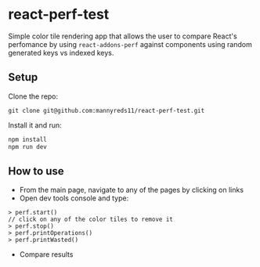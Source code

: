 # react-perf-test

Simple color tile rendering app that allows the user to compare React's perfomance by using `react-addons-perf` against components using random generated keys vs indexed keys.

## Setup
Clone the repo:
```
git clone git@github.com:mannyreds11/react-perf-test.git
```


Install it and run:

```bash
npm install
npm run dev
```


## How to use
- From the main page, navigate to any of the pages by clicking on links
- Open dev tools console and type:
```
> perf.start()
// click on any of the color tiles to remove it
> perf.stop()
> perf.printOperations()
> perf.printWasted()
```
- Compare results


